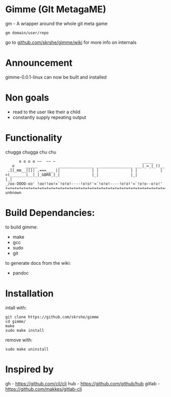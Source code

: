 # Gimme (GIt MetagaME)
gm - A wrapper around the whole git meta game

`gm domain/user/repo`

go to [github.com/skrshe/gimme/wiki](options) for more info on internals

# Announcement
gimme-0.0.1-linux can now be built and installed

# Non goals
- read to the user like their a child
- constantly supply repeating output

# Functionality
chugga chugga chu chu
```
      o o o o ~~  ~~ ~                                      _____
   o     _____         ________________ ________________ ___|_=_|_()__
 .][_mm__|[]| ,===___ ||              | |              | |          |
>(_______|__|_|_GBRR_]_|              |_|              |_|          |_|
_/oo-OOOO-oo' !oo!!oo!=`!o!o!----!o!o!'=`!o!o!----!o!o!'=`!o!o--o!o!'
+=+=+=+=+=+=+=+=+=+=+=+=+=+=+=+=+=+=+=+=+=+=+=+=+=+=+=+=+=+=+=+=+=+=+=+=
unknown
```

# Build Dependancies:
to build gimme:
- make
- gcc
- sudo
- git

to generate docs from the wiki:
- pandoc

# Installation
intall with:
```console
git clone https://github.com/skrshe/gimme
cd gimme/
make
sudo make install
```
remove with:
```console
sudo make uninstall
```

# Inspired by
gh -  https://github.com/cli/cli
hub - https://github.com/github/hub
gitlab - https://github.com/makkes/gitlab-cli
